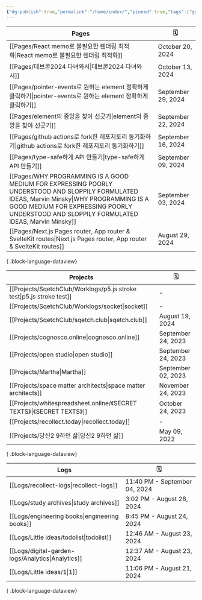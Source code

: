 ```yaml
---
{"dg-publish":true,"permalink":"/home/index/","pinned":true,"tags":["gardenEntry"],"updated":"2024-09-04T22:53:00"}
---
```






| Pages                                                                                                                                                                                                                                       | 🗓️                |
| ------------------------------------------------------------------------------------------------------------------------------------------------------------------------------------------------------------------------------------------- | ------------------ |
| [[Pages/React memo로 불필요한 렌더링 최적화\|React memo로 불필요한 렌더링 최적화]]                                                                                                                                                                             | October 20, 2024   |
| [[Pages/데브콘2024 다녀와서\|데브콘2024 다녀와서]]                                                                                                                                                                                                     | October 13, 2024   |
| [[Pages/pointer-events로 원하는 element 정확하게 클릭하기\|pointer-events로 원하는 element 정확하게 클릭하기]]                                                                                                                                                   | September 29, 2024 |
| [[Pages/element의 중앙을 찾아 선긋기\|element의 중앙을 찾아 선긋기]]                                                                                                                                                                                       | September 22, 2024 |
| [[Pages/github actions로 fork한 레포지토리 동기화하기\|github actions로 fork한 레포지토리 동기화하기]]                                                                                                                                                           | September 16, 2024 |
| [[Pages/type-safe하게 API 만들기\|type-safe하게 API 만들기]]                                                                                                                                                                                       | September 09, 2024 |
| [[Pages/WHY PROGRAMMING IS A GOOD MEDIUM FOR EXPRESSING POORLY UNDERSTOOD AND SLOPPILY FORMULATED IDEAS, Marvin Minsky\|WHY PROGRAMMING IS A GOOD MEDIUM FOR EXPRESSING POORLY UNDERSTOOD AND SLOPPILY FORMULATED IDEAS, Marvin Minsky]] | September 03, 2024 |
| [[Pages/Next.js Pages router, App router & SvelteKit routes\|Next.js Pages router, App router & SvelteKit routes]]                                                                                                                       | August 29, 2024    |

{ .block-language-dataview}



| Projects                                                                 | 🗓️                |
| ------------------------------------------------------------------------ | ------------------ |
| [[Projects/SqetchClub/Worklogs/p5.js stroke test\|p5.js stroke test]] | \-                 |
| [[Projects/SqetchClub/Worklogs/socket\|socket]]                       | \-                 |
| [[Projects/SqetchClub/sqetch.club\|sqetch.club]]                      | August 19, 2024    |
| [[Projects/cognosco.online\|cognosco.online]]                         | September 24, 2023 |
| [[Projects/open studio\|open studio]]                                 | September 24, 2023 |
| [[Projects/Martha\|Martha]]                                           | September 02, 2023 |
| [[Projects/space matter architects\|space matter architects]]         | November 24, 2023  |
| [[Projects/whitespreadsheet.online/《SECRET TEXTS》\|《SECRET TEXTS》]]   | October 24, 2023   |
| [[Projects/recollect.today\|recollect.today]]                         | \-                 |
| [[Projects/당신2 9하던 삶\|당신2 9하던 삶]]                                     | May 09, 2022       |

{ .block-language-dataview}



| Logs                                                 | 🗓️                           |
| ---------------------------------------------------- | ----------------------------- |
| [[Logs/recollect-logs\|recollect-logs]]           | 11:40 PM - September 04, 2024 |
| [[Logs/study archives\|study archives]]           | 3:02 PM - August 28, 2024     |
| [[Logs/engineering books\|engineering books]]     | 8:45 PM - August 24, 2024     |
| [[Logs/Little ideas/todolist\|todolist]]          | 12:46 AM - August 23, 2024    |
| [[Logs/digital-garden-logs/Analytics\|Analytics]] | 12:37 AM - August 23, 2024    |
| [[Logs/Little ideas/1\|1]]                        | 11:06 PM - August 21, 2024    |

{ .block-language-dataview}
